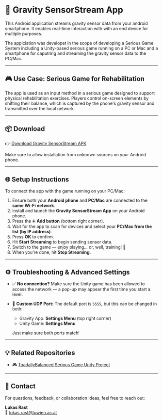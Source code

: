 # 📱 Gravity SensorStream App

This Android application streams gravity sensor data from your android smartphone. It enables real-time interaction with with an end device for multiple purposes.

The applciation was developet in the scope of developing a Serious Game System including a Unity-based serious game running on a PC or Mac and a smartphone for caputring and streaming the gravity sensor data to the PC/Mac.

---

## 🎮 Use Case: Serious Game for Rehabilitation

The app is used as an input method in a serious game designed to support physical rehabilitation exercises. Players control on-screen elements by shifting their balance, which is captured by the phone's gravity sensor and transmitted over the local network.

---

## 📦 Download

👉 [Download Gravity SensorStream APK](https://github.com/Rasakul13/Gravity-App/releases/tag/v1.0.0)

Make sure to allow installation from unknown sources on your Android phone.

---

## 🌐 Setup Instructions

To connect the app with the game running on your PC/Mac:

1. Ensure both your **Android phone** and **PC/Mac** are connected to the **same Wi-Fi network**.
2. Install and launch the **Gravity SensorStream App** on your Android phone.
3. Press the ➕ **Add button** (bottom right corner).
4. Wait for the app to scan for devices and select your **PC/Mac from the list (by IP address)**.
5. Press **OK** to confirm.
6. Hit **Start Streaming** to begin sending sensor data.
7. Switch to the game — enjoy playing... or, well, training! 💪
8. When you're done, hit **Stop Streaming**.

---

## ⚙️ Troubleshooting & Advanced Settings

- ✅ **No connection?** Make sure the Unity game has been allowed to access the network — a pop-up may appear the first time you start a level.
- 🔀 **Custom UDP Port:** The default port is `5555`, but this can be changed in both:
  - Gravity App: **Settings Menu** (top right corner)
  - Unity Game: **Settings Menu**
  
  Just make sure both ports match!

---

## 💡 Related Repositories

- 🎮 [ToadallyBalanced Serious Game Unity Project](https://github.com/Rasakul13/FruitGrind)

---

## 💬 Contact

For questions, feedback, or collaboration ideas, feel free to reach out:

**Lukas Rast**  
📧 lukas.rast@tuwien.ac.at  
